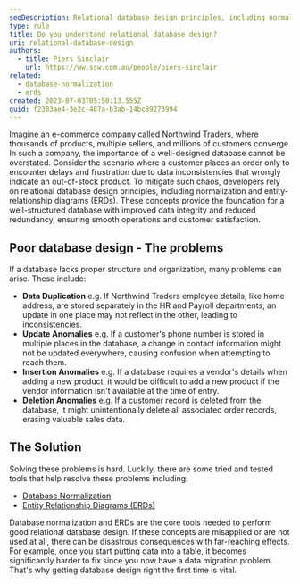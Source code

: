 ```yaml
---
seoDescription: Relational database design principles, including normalization and ERDs, ensure a well-structured database with improved data integrity and reduced redundancy.
type: rule
title: Do you understand relational database design?
uri: relational-database-design
authors:
  - title: Piers Sinclair
    url: https://ww.ssw.com.au/people/piers-sinclair
related:
  - database-normalization
  - erds
created: 2023-07-03T05:50:13.555Z
guid: f2383ae4-3e2c-487a-b3ab-14bc89273994
---
```


Imagine an e-commerce company called Northwind Traders, where thousands of products, multiple sellers, and millions of customers converge. In such a company, the importance of a well-designed database cannot be overstated. Consider the scenario where a customer places an order only to encounter delays and frustration due to data inconsistencies that wrongly indicate an out-of-stock product. To mitigate such chaos, developers rely on relational database design principles, including normalization and entity-relationship diagrams (ERDs). These concepts provide the foundation for a well-structured database with improved data integrity and reduced redundancy, ensuring smooth operations and customer satisfaction.

<!--endintro-->

## Poor database design - The problems

If a database lacks proper structure and organization, many problems can arise. These include:

- **Data Duplication** e.g. If Northwind Traders employee details, like home address, are stored separately in the HR and Payroll departments, an update in one place may not reflect in the other, leading to inconsistencies.
- **Update Anomalies** e.g. If a customer's phone number is stored in multiple places in the database, a change in contact information might not be updated everywhere, causing confusion when attempting to reach them.
- **Insertion Anomalies** e.g. If a database requires a vendor's details when adding a new product, it would be difficult to add a new product if the vendor information isn't available at the time of entry.
- **Deletion Anomalies** e.g. If a customer record is deleted from the database, it might unintentionally delete all associated order records, erasing valuable sales data.

## The Solution

Solving these problems is hard. Luckily, there are some tried and tested tools that help resolve these problems including:

- [Database Normalization](/database-normalization)
- [Entity Relationship Diagrams (ERDs)](/erds)

Database normalization and ERDs are the core tools needed to perform good relational database design. If these concepts are misapplied or are not used at all, there can be disastrous consequences with far-reaching effects. For example, once you start putting data into a table, it becomes significantly harder to fix since you now have a data migration problem. That's why getting database design right the first time is vital.

